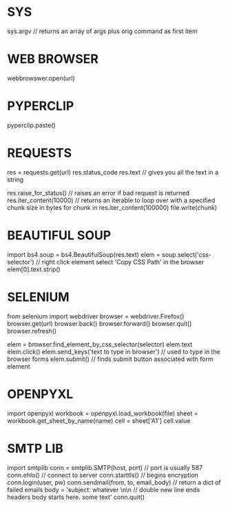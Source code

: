 # SYS
sys.argv  // returns an array of args plus orig command as first item

# WEB BROWSER
webbrowswer.open(url)

# PYPERCLIP
pyperclip.paste()

# REQUESTS
res = requests.get(url)
res.status_code
res.text  // gives you all the text in a string

res.raise_for_status()  // raises an error if bad request is returned
res.iter_content(10000)  // returns an iterable to loop over with a specified chunk size in bytes
    for chunk in res.iter_content(100000)
        file.write(chunk)

# BEAUTIFUL SOUP
import bs4
soup = bs4.BeautifulSoup(res.text)
elem = soup.select('css-selector')  // right click element select 'Copy CSS Path' in the browser
elem[0].text.strip()


# SELENIUM
from selenium import webdriver
browser = webdriver.Firefox()
browser.get(url)
browser.back()
browser.forward()
browser.quit()
browser.refresh()

elem = browser.find_element_by_css_selector(selector)
elem.text
elem.click()
elem.send_keys('text to type in browser')  // used to type in the browser forms
elem.submit()  // finds submit button associated with form element


# OPENPYXL 
import openpyxl
workbook = openpyxl.load_workbook(file)
sheet = workbook.get_sheet_by_name(name)
cell = sheet['A1']
cell.value


# SMTP LIB
import smtplib
conn = smtplib.SMTP(host, port)  // port is usually 587
conn.ehlo()  // connect to server
conn.starttls()  // begins encryption
conn.login(user, pw)
conn.sendmail(from, to, email_body)  // return a dict of failed emails
body = 'subject: whatever \n\n   // double new line ends headers
        body starts here. some text'
conn.quit()


